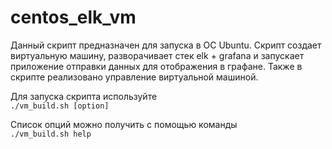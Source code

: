 # centos_elk_vm

Данный скрипт предназначен для запуска в ОС Ubuntu. Скрипт создает виртуальную машину, разворачивает стек elk + grafana и запускает приложение отправки данных для отображения в графане. Также в скрипте реализовано управление виртуальной машиной.

Для запуска скрипта используйте  
`./vm_build.sh [option]`

Список опций можно получить с помощью команды  
`./vm_build.sh help`